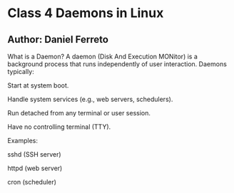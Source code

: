 # Class 4 Daemons in Linux
## Author: Daniel Ferreto

What is a Daemon?
A daemon (Disk And Execution MONitor) is a background process that runs independently of user interaction. Daemons typically:

Start at system boot.

Handle system services (e.g., web servers, schedulers).

Run detached from any terminal or user session.

Have no controlling terminal (TTY).

Examples:

sshd (SSH server)

httpd (web server)

cron (scheduler)